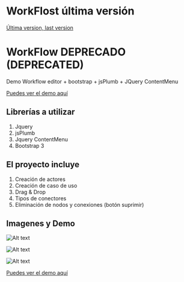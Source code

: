 WorkFlost última versión
========
[Última version, last version](https://github.com/dvdeveloperlab/UseCase)

WorkFlow DEPRECADO (DEPRECATED)
========

 Demo Workflow editor + bootstrap + jsPlumb + JQuery ContentMenu
 
 [Puedes ver el demo aquí](http://dvdeveloper.github.io/WorkFlow/)

Librerías a utilizar
--------------------------------------

1.  Jquery
2.  jsPlumb
3.  Jquery ContentMenu
4.  Bootstrap 3


El proyecto incluye
--------------------------------------

1. Creación de actores
2. Creación de caso de uso
3. Drag & Drop
4. Tipos de conectores
5. Eliminación de nodos y conexiones (botón suprimir)


Imagenes y Demo
--------------------------------------


![Alt text](http://www.subeimagenes.com/img/foto1-888694.jpg "Caso de uso")

![Alt text](http://www.subeimagenes.com/img/foto2-888696.jpg "Tipo de conexión")

![Alt text](http://www.subeimagenes.com/img/foto3-888699.jpg "Estilos de conexiones")

[Puedes ver el demo aquí](http://dvdeveloper.github.io/WorkFlow/)
